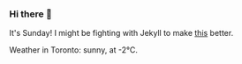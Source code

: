 ### Hi there :wave:

It's Sunday! I might be fighting with Jekyll to make [this](https://swissclubto.github.io) better.

Weather in Toronto: sunny, at -2°C.
